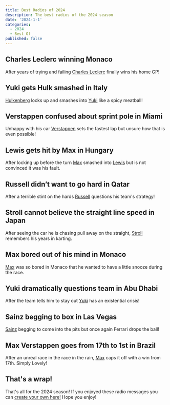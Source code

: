 ```yaml
---
title: Best Radios of 2024
description: The best radios of the 2024 season
date: '2024-1-1'
categories:
  - 2024
  - Best Of
published: false
---
```


<script>
  import ArticleRadioBox from "$lib/renderers/ArticleRadioBox.svelte";
  import RadioBoxMessage from "$lib/renderers/RadioBoxMessage.svelte";
  import { drivers } from "$lib/seasons/2024";

  const { charles_leclerc, yuki_tsunoda, max_verstappen, george_russell, lance_stroll, carlos_sainz } = drivers
</script>

## Charles Leclerc winning Monaco

After years of trying and failing [Charles Leclerc](/?d=charles_leclerc) finally wins his home GP!

<ArticleRadioBox driver={charles_leclerc}>
  <RadioBoxMessage type="team" text="We won it! FINALLY!" />
  <RadioBoxMessage type="driver" text="YESSSSSS!!! YESSS! HA HA! YESSS! YES, YES, YES! AHHHHH! I need to cool down, but myself as well." />
  <RadioBoxMessage type="team" text="Yeah, don’t worry. We’ll think about that later… with some champagne." />
  <RadioBoxMessage type="driver" text="Tonight is going to be a big night." />
  <RadioBoxMessage type="team" text="We all stay here." />
  <RadioBoxMessage type="driver" text="You better! You better stay! I hope Jimmy’z is ready." />
</ArticleRadioBox>

## Yuki gets Hulk smashed in Italy

[Hulkenberg](/?d=nico_hulkenberg) locks up and smashes into [Yuki](/?d=yuki_tsunoda) like a spicy meatball!

<ArticleRadioBox driver={yuki_tsunoda}>
  <RadioBoxMessage type="driver" text="Yep. That guy just smashed into me. I have damage. Yeah… what a salami, honestly." />
</ArticleRadioBox>

## Verstappen confused about sprint pole in Miami

Unhappy with his car [Verstappen](/?d=max_verstappen) sets the fastest lap but unsure how that is even possible!

<ArticleRadioBox driver={max_verstappen}>
  <RadioBoxMessage type="team" text="OK, I think that’s it. That’s P1, Max." />
  <RadioBoxMessage type="driver" text="LOL. But what happened to the others? Mate, this was terrible. I mean, I’ll take it. But… yeah, ha!" />
</ArticleRadioBox>

## Lewis gets hit by Max in Hungary

After locking up before the turn [Max](/?d=max_verstappen) smashed into [Lewis](/?d=lewis_hamilton) but is not convinced it was his fault.

<ArticleRadioBox driver={max_verstappen}>
  <RadioBoxMessage type="driver" text="Yeah, he moved under braking!" />
  <RadioBoxMessage type="team" text="I’m not even gonna get into a radio fight with the other teams Max. We’ll let the stewards do their thing. It’s childish on the radio, childish." />
</ArticleRadioBox>

## Russell didn’t want to go hard in Qatar

After a terrible stint on the hards [Russell](/?d=george_russell) questions his team's strategy!

<ArticleRadioBox driver={george_russell}>
  <RadioBoxMessage type="driver" text="Why have we put hards on?! Why have we put the ****** hards back on?! They’re ******" />
</ArticleRadioBox>

## Stroll cannot believe the straight line speed in Japan

After seeing the car he is chasing pull away on the straight, [Stroll](/?d=lance_stroll) remembers his years in karting.

<ArticleRadioBox driver={lance_stroll}>
  <RadioBoxMessage type="driver" text="IT’S UNBELIEVABLE HOW BAD OUR SPEED IS ON THE STRAIGHT MAN… LIKE… IT’S A DIFFERENT CATEGORY!" />
</ArticleRadioBox>

## Max bored out of his mind in Monaco

[Max](/?d=max_verstappen) was so bored in Monaco that he wanted to have a little snooze during the race.

<ArticleRadioBox driver={max_verstappen}>
  <RadioBoxMessage type="driver" text="This is boring! Should have brought my pillow." />
</ArticleRadioBox>

## Yuki dramatically questions team in Abu Dhabi

After the team tells him to stay out [Yuki](/d=yuki_tsunoda) has an existential crisis!

<ArticleRadioBox driver={yuki_tsunoda}>
  <RadioBoxMessage type="team" text="Stay out." />
  <RadioBoxMessage type="driver" text="Why?!" />
</ArticleRadioBox>

## Sainz begging to box in Las Vegas

[Sainz](/?d=carlos_sainz) begging to come into the pits but once again Ferrari drops the ball!

<ArticleRadioBox driver={carlos_sainz}>
  <RadioBoxMessage type="driver" text="Box me guys, box me! Yes? Hello?" />
  <RadioBoxMessage type="team" text="And box, Carlos box. Pit Confirm and box. Stay out, stay out, stay out!" />
  <RadioBoxMessage type="driver" text="What happened?" />
  <RadioBoxMessage type="team" text="We’re not ready" />
  <RadioBoxMessage type="driver" text="WAKE UP GUYS! COME ON!" />
</ArticleRadioBox>

## Max Verstappen goes from 17th to 1st in Brazil

After an unreal race in the race in the rain, [Max](/?d=max_verstappen) caps it off with a win from 17th. Simply Lovely!

<ArticleRadioBox driver={max_verstappen}>
  <RadioBoxMessage type="team" text="It’s been a long time coming mate, but boy was that worth the wait. You are the man." />
  <RadioBoxMessage type="driver" text="OOOHHH YESSS!!! HA HA! What an unbelievable race guys! You know what that is? Simply lovely! I’ll tell you that!" />
</ArticleRadioBox>

## That's a wrap!

That's all for the 2024 season! If you enjoyed these radio messages you can [create your own here!](/) Hope you enjoy!
